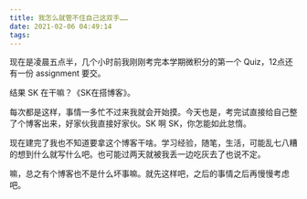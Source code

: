 ```yaml
---
title: 我怎么就管不住自己这双手……
date: 2021-02-06 04:49:14
tags:
---
```


现在是凌晨五点半，几个小时前我刚刚考完本学期微积分的第一个 Quiz，12点还有一份 assignment 要交。

结果 SK 在干嘛？《SK在搭博客》。

每次都是这样，事情一多忙不过来我就会开始摸。今天也是，考完试直接给自己整了个博客出来，好家伙我直接好家伙。SK 啊 SK，你怎能如此怠惰。

现在建完了我也不知道要拿这个博客干啥。学习经验，随笔，生活，可能乱七八糟的想到什么就写什么吧。也可能过两天就被我丢一边吃灰去了也说不定。

嘛，总之有个博客也不是什么坏事嘛。就先这样吧，之后的事情之后再慢慢考虑吧。